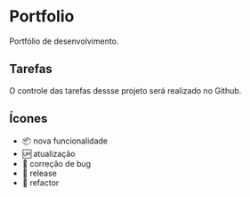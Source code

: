 # Portfolio

Portfólio de desenvolvimento.

## Tarefas

O controle das tarefas dessse projeto será realizado no Github.

## Ícones

- :package: nova funcionalidade
- :up: atualização
- :bug: correção de bug
- :checkered_flag: release
- :memo: refactor